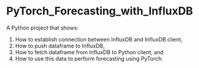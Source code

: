 # PyTorch_Forecasting_with_InfluxDB
A Python project that shows:
1. How to establish connection between InfluxDB and InfluxDB client,
2. How to push dataframe to InfluxDB,
3. How to fetch dataframe from InfluxDB to Python client, and
4. How to use this data to perform forecasting using PyTorch.
